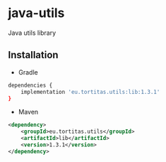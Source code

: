 # java-utils
Java utils library

## Installation

- Gradle
```bash
dependencies {
    implementation 'eu.tortitas.utils:lib:1.3.1'
}
```

- Maven
```xml
<dependency>
    <groupId>eu.tortitas.utils</groupId>
    <artifactId>lib</artifactId>
    <version>1.3.1</version>
</dependency>
```


